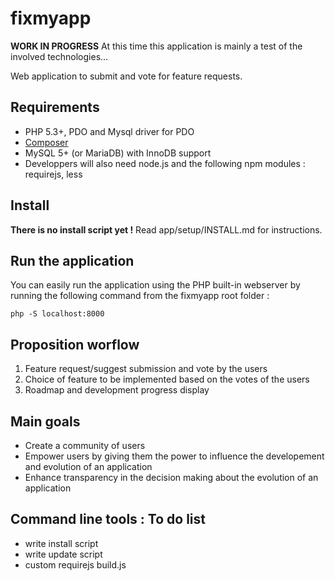 fixmyapp
========

__WORK IN PROGRESS__ At this time this application is mainly a test of the involved technologies...

Web application to submit and vote for feature requests. 

## Requirements

* PHP 5.3+, PDO and Mysql driver for PDO
* [Composer](http://getcomposer.org)
* MySQL 5+ (or MariaDB) with InnoDB support
* Developpers will also need node.js and the following npm modules : requirejs, less

## Install

__There is no install script yet !__ Read app/setup/INSTALL.md for instructions.

## Run the application

You can easily run the application using the PHP built-in webserver by running the following command from the fixmyapp root folder :

	php -S localhost:8000

## Proposition worflow

1. Feature request/suggest submission and vote by the users
2. Choice of feature to be implemented based on the votes of the users
3. Roadmap and development progress display

## Main goals

* Create a community of users
* Empower users by giving them the power to influence the developement and evolution of an application
* Enhance transparency in the decision making about the evolution of an application

## Command line tools : To do list

* write install script
* write update script
* custom requirejs build.js
